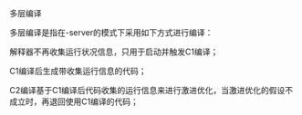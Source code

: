 多层编译

多层编译是指在-server的模式下采用如下方式进行编译：

解释器不再收集运行状况信息，只用于启动并触发C1编译；

C1编译后生成带收集运行信息的代码；

C2编译基于C1编译后代码收集的运行信息来进行激进优化，当激进优化的假设不成立时，再退回使用C1编译的代码；

